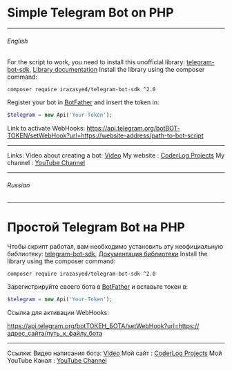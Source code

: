 # Simple Telegram Bot on PHP

------------
###### English
For the script to work, you need to install this unofficial library: [telegram-bot-sdk](https://github.com/irazasyed/telegram-bot-sdk "telegram-bot-sdk"),
[Library documentation](https://telegram-bot-sdk.readme.io/docs "Library documentation")
Install the library using the composer command:
```shell
composer require irazasyed/telegram-bot-sdk ^2.0
```
Register your bot in [BotFather](https://t.me/BotFather "BotFather") and insert the token in:
```php
$telegram = new Api('Your-Token');
```
Link to activate WebHooks:
https://api.telegram.org/botBOT-TOKEN/setWebHook?url=https://website-address/path-to-bot-script

------------
Links:
Video about creating a bot: [Video](https://youtu.be/4srL_0VFSIA "Video")
My website : [CoderLog Projects](https://coderlog.top "CoderLog Projects")
My channel : [YouTube Channel](https://youtube.com/CoderLog "YouTube Channel")
 

------------

###### Russian

------------


#  Простой Telegram Bot на PHP
Чтобы скрипт работал, вам необходимо установить эту неофициальную библиотеку: [telegram-bot-sdk](https://github.com/irazasyed/telegram-bot-sdk "telegram-bot-sdk"), [Документация библиотеки](https://telegram-bot-sdk.readme.io/docs "Документация библиотеки")
Install the library using the composer command:
```shell
composer require irazasyed/telegram-bot-sdk ^2.0
```
Зарегистрируйте своего бота в [BotFather](https://t.me/BotFather "BotFather") и вставьте токен в:
```php
$telegram = new Api('Your-Token');
```
Ссылка для активации WebHooks:

https://api.telegram.org/botТОКЕН_БОТА/setWebHook?url=https://адрес_сайта/путь_к_файлу_бота

------------
Ссылки:
Видео написания бота: [Video](https://youtu.be/4srL_0VFSIA "Video")
Мой сайт : [CoderLog Projects](https://coderlog.top "CoderLog Projects")
Мой YouTube Канал : [YouTube Channel](https://youtube.com/CoderLog "YouTube Channel")
